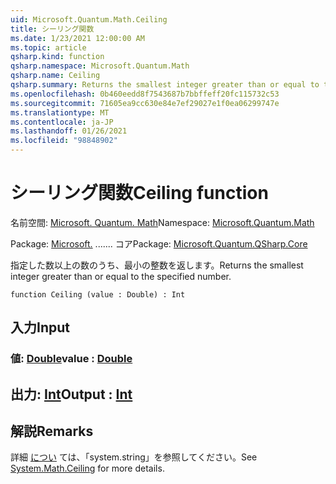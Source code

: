 ```yaml
---
uid: Microsoft.Quantum.Math.Ceiling
title: シーリング関数
ms.date: 1/23/2021 12:00:00 AM
ms.topic: article
qsharp.kind: function
qsharp.namespace: Microsoft.Quantum.Math
qsharp.name: Ceiling
qsharp.summary: Returns the smallest integer greater than or equal to the specified number.
ms.openlocfilehash: 0b460eedd8f7543687b7bbffeff20fc115732c53
ms.sourcegitcommit: 71605ea9cc630e84e7ef29027e1f0ea06299747e
ms.translationtype: MT
ms.contentlocale: ja-JP
ms.lasthandoff: 01/26/2021
ms.locfileid: "98848902"
---
```

# <a name="ceiling-function"></a><span data-ttu-id="d06d5-102">シーリング関数</span><span class="sxs-lookup"><span data-stu-id="d06d5-102">Ceiling function</span></span>

<span data-ttu-id="d06d5-103">名前空間: [Microsoft. Quantum. Math](xref:Microsoft.Quantum.Math)</span><span class="sxs-lookup"><span data-stu-id="d06d5-103">Namespace: [Microsoft.Quantum.Math](xref:Microsoft.Quantum.Math)</span></span>

<span data-ttu-id="d06d5-104">Package: [Microsoft.](https://nuget.org/packages/Microsoft.Quantum.QSharp.Core) ....... コア</span><span class="sxs-lookup"><span data-stu-id="d06d5-104">Package: [Microsoft.Quantum.QSharp.Core](https://nuget.org/packages/Microsoft.Quantum.QSharp.Core)</span></span>


<span data-ttu-id="d06d5-105">指定した数以上の数のうち、最小の整数を返します。</span><span class="sxs-lookup"><span data-stu-id="d06d5-105">Returns the smallest integer greater than or equal to the specified number.</span></span>

```qsharp
function Ceiling (value : Double) : Int
```


## <a name="input"></a><span data-ttu-id="d06d5-106">入力</span><span class="sxs-lookup"><span data-stu-id="d06d5-106">Input</span></span>

### <a name="value--double"></a><span data-ttu-id="d06d5-107">値: [Double](xref:microsoft.quantum.lang-ref.double)</span><span class="sxs-lookup"><span data-stu-id="d06d5-107">value : [Double](xref:microsoft.quantum.lang-ref.double)</span></span>





## <a name="output--int"></a><span data-ttu-id="d06d5-108">出力: [Int](xref:microsoft.quantum.lang-ref.int)</span><span class="sxs-lookup"><span data-stu-id="d06d5-108">Output : [Int](xref:microsoft.quantum.lang-ref.int)</span></span>



## <a name="remarks"></a><span data-ttu-id="d06d5-109">解説</span><span class="sxs-lookup"><span data-stu-id="d06d5-109">Remarks</span></span>

<span data-ttu-id="d06d5-110">詳細 [につい](https://docs.microsoft.com/dotnet/api/system.math.ceiling) ては、「system.string」を参照してください。</span><span class="sxs-lookup"><span data-stu-id="d06d5-110">See [System.Math.Ceiling](https://docs.microsoft.com/dotnet/api/system.math.ceiling) for more details.</span></span>